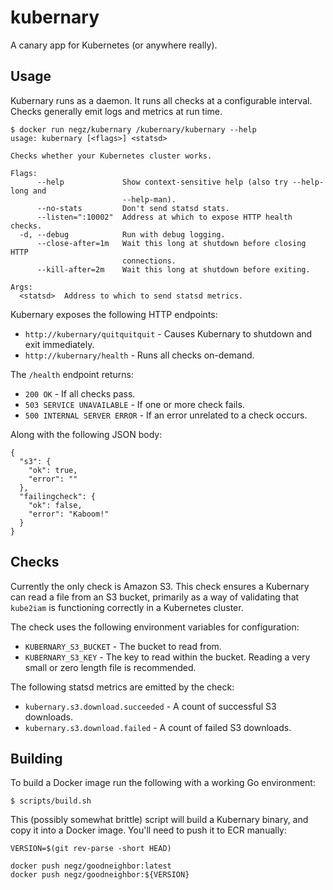 # kubernary
A canary app for Kubernetes (or anywhere really).

## Usage
Kubernary runs as a daemon. It runs all checks at a configurable interval.
Checks generally emit logs and metrics at run time.

```
$ docker run negz/kubernary /kubernary/kubernary --help
usage: kubernary [<flags>] <statsd>

Checks whether your Kubernetes cluster works.

Flags:
      --help             Show context-sensitive help (also try --help-long and
                         --help-man).
      --no-stats         Don't send statsd stats.
      --listen=":10002"  Address at which to expose HTTP health checks.
  -d, --debug            Run with debug logging.
      --close-after=1m   Wait this long at shutdown before closing HTTP
                         connections.
      --kill-after=2m    Wait this long at shutdown before exiting.

Args:
  <statsd>  Address to which to send statsd metrics.
```

Kubernary exposes the following HTTP endpoints:

* `http://kubernary/quitquitquit` - Causes Kubernary to shutdown and exit
   immediately.
* `http://kubernary/health` - Runs all checks on-demand.

The `/health` endpoint returns:

* `200 OK` - If all checks pass.
* `503 SERVICE UNAVAILABLE` - If one or more check fails.
* `500 INTERNAL SERVER ERROR` - If an error unrelated to a check occurs.

Along with the following JSON body:
```
{
  "s3": {
    "ok": true,
    "error": ""
  },
  "failingcheck": {
    "ok": false,
    "error": "Kaboom!"
  }
}
```

## Checks
Currently the only check is Amazon S3. This check ensures a Kubernary can read a
file from an S3 bucket, primarily as a way of validating that `kube2iam` is
functioning correctly in a Kubernetes cluster.

The check uses the following environment variables for configuration:
* `KUBERNARY_S3_BUCKET` - The bucket to read from.
* `KUBERNARY_S3_KEY` - The key to read within the bucket. Reading a very small
  or zero length file is recommended.

The following statsd metrics are emitted by the check:
* `kubernary.s3.download.succeeded` - A count of successful S3 downloads.
* `kubernary.s3.download.failed` - A count of failed S3 downloads.

## Building
To build a Docker image run the following with a working Go environment:
```
$ scripts/build.sh
```

This (possibly somewhat brittle) script will build a Kubernary binary, and copy
it into a Docker image. You'll need to push it to ECR manually:
```
VERSION=$(git rev-parse -short HEAD)

docker push negz/goodneighbor:latest
docker push negz/goodneighbor:${VERSION}
```